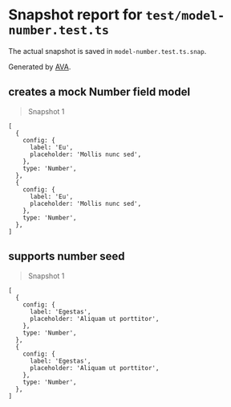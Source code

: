 # Snapshot report for `test/model-number.test.ts`

The actual snapshot is saved in `model-number.test.ts.snap`.

Generated by [AVA](https://avajs.dev).

## creates a mock Number field model

> Snapshot 1

    [
      {
        config: {
          label: 'Eu',
          placeholder: 'Mollis nunc sed',
        },
        type: 'Number',
      },
      {
        config: {
          label: 'Eu',
          placeholder: 'Mollis nunc sed',
        },
        type: 'Number',
      },
    ]

## supports number seed

> Snapshot 1

    [
      {
        config: {
          label: 'Egestas',
          placeholder: 'Aliquam ut porttitor',
        },
        type: 'Number',
      },
      {
        config: {
          label: 'Egestas',
          placeholder: 'Aliquam ut porttitor',
        },
        type: 'Number',
      },
    ]
